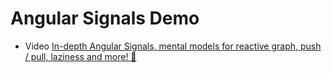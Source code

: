 # Angular Signals Demo

- Video [In-depth Angular Signals, mental models for reactive graph, push / pull, laziness and more! 🚥](https://www.youtube.com/watch?v=sbIlz-yuxQI)
